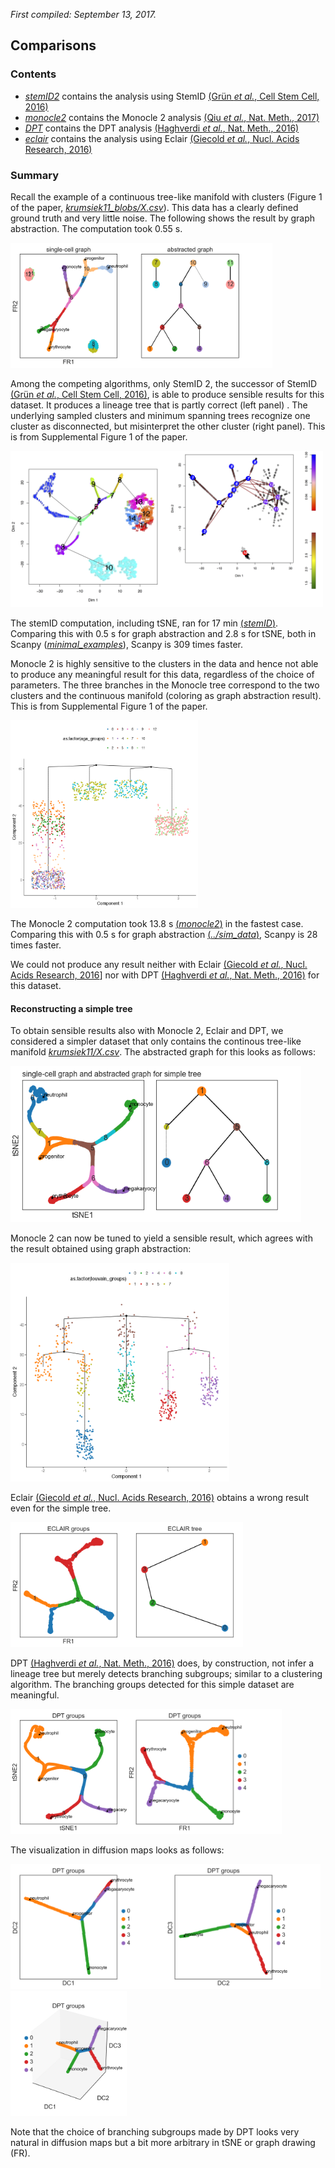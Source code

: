 *First compiled: September 13, 2017.*

## Comparisons

### Contents

* [*stemID2*](stemID) contains the analysis using StemID [(Grün *et al.*, Cell Stem Cell,
  2016)](https://doi.org/10.1016/j.stem.2016.05.010)
* [*monocle2*](monocle2.ipynb) contains the Monocle 2 analysis [(Qiu *et al.*,
  Nat. Meth., 2017)](https://doi.org/10.1038/nmeth.4402)
* [*DPT*](dpt.ipynb) contains the DPT analysis [(Haghverdi *et al.*, Nat. Meth.,
  2016)](https://doi.org/10.1038/nmeth.3971)
* [*eclair*](eclair) contains the analysis using Eclair [(Giecold *et al.*, Nucl. Acids
  Research, 2016)](https://doi.org/10.1093/nar/gkw452)

### Summary

Recall the example of a continuous tree-like manifold with clusters (Figure 1 of the paper, [*krumsiek11_blobs/X.csv*](data/krumsiek11_blobs/X.csv)). This data has a clearly defined ground truth and very little noise. The following shows the result by graph abstraction. The computation took 0.55 s.

<img src="../figures/aga.png" height="200">

Among the competing algorithms, only StemID 2, the successor of StemID [(Grün *et al.*, Cell Stem Cell, 2016)](https://doi.org/10.1016/j.stem.2016.05.010), is able to produce sensible results for this dataset. It produces a lineage tree that is partly correct (left panel) . The underlying sampled clusters and minimum spanning trees recognize one cluster as disconnected, but misinterpret the other cluster (right panel). This is from Supplemental Figure 1 of the paper.

<img src="./stemID/Rplots_X_krumsiek11_blobs_shifted_1.png" height="250"><img src="./stemID/Rplots_X_krumsiek11_blobs_shifted_2.png" height="250">

The stemID computation, including tSNE, ran for 17 min [(*stemID*)](stemID). Comparing this with 0.5 s for graph abstraction and 2.8 s for tSNE, both in Scanpy ([*minimal_examples*](../minimal_examples.ipynb)), Scanpy is 309 times faster.

Monocle 2 is highly sensitive to the clusters in the data and hence not able to produce any meaningful result for this data, regardless of the choice of parameters. The three branches in the Monocle tree correspond to the two clusters and the continuous manifold (coloring as graph abstraction result). This is from Supplemental Figure 1 of the paper.

<img src="./figures/monocle2_with_blobs.png" height="300">

The Monocle 2 computation took 13.8 s [(*monocle2*)](monocle2.ipynb) in the fastest case. Comparing this with 0.5 s for graph abstraction [(*../sim_data*)](../sim_data.ipynb), Scanpy is 28 times faster.

We could not produce any result neither with Eclair [(Giecold *et al.*,
  Nucl. Acids Research, 2016](https://doi.org/10.1093/nar/gkw452)] nor with DPT
  [(Haghverdi *et al.*, Nat. Meth., 2016)](https://doi.org/10.1038/nmeth.3971)
  for this dataset.

#### Reconstructing a simple tree

To obtain sensible results also with Monocle 2, Eclair and DPT, we considered a simpler dataset that only contains the continous tree-like manifold [*krumsiek11/X.csv*](data/krumsiek11/X.csv). The abstracted graph for this looks as follows:

<img src="../figures/aga_simple_tree.png" height="250">

Monocle 2 can now be tuned to yield a sensible result, which agrees with the result obtained using graph abstraction:

<img src="./figures/monocle2_without_blobs.png" height="350">

Eclair [(Giecold *et al.*, Nucl. Acids Research, 2016)](https://doi.org/10.1093/nar/gkw452) obtains a wrong result even for the simple tree.

<img src="./eclair/figures/draw_graph_fr_eclair_clusters.png" height="200"><img src="./eclair/figures/aga_graph_eclair_tree.png" height="200">

DPT [(Haghverdi *et al.*, Nat. Meth., 2016)](https://doi.org/10.1038/nmeth.3971) does, by construction, not infer a lineage tree but merely detects branching subgroups; similar to a clustering algorithm. The branching groups detected for this simple dataset are meaningful.

<img src="./figures/tsne.png" height="200"><img src="./figures/draw_graph_fr.png" height="200">

The visualization in diffusion maps looks as follows:

<img src="./figures/diffmap_components12.png" height="200"><img src="./figures/diffmap_components23.png" height="200"><img src="./figures/diffmap_components123.png" height="200">

Note that the choice of branching subgroups made by DPT looks very natural in diffusion maps but a bit more arbitrary in tSNE or graph drawing (FR).
